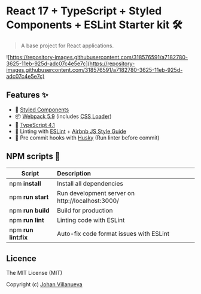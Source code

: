 # React 17 + TypeScript + Styled Components + ESLint Starter kit 🛠

> A base project for React applications.

![https://repository-images.githubusercontent.com/318576591/a7182780-3625-11eb-925d-adc07c4e5e7c](https://repository-images.githubusercontent.com/318576591/a7182780-3625-11eb-925d-adc07c4e5e7c)
## Features ✨

- 💅 [Styled Components](https://styled-components.com/)
- 📦 [Webpack 5.9](https://webpack.js.org/) (includes [CSS Loader](https://webpack.js.org/loaders/css-loader/))
- 🧹 [TypeScript 4.1](https://www.typescriptlang.org/)
- 📃 Linting with [ESLint](https://eslint.org/) + [Airbnb JS Style Guide](https://github.com/airbnb/javascript)
- 🐩 Pre commit hooks with [Husky](https://github.com/typicode/husky) (Run linter before commit)

## NPM scripts 🔧

| Script             | Description                                      |
| ------------------ | :----------------------------------------------- |
| npm **install**    | Install all dependencies                         |
| npm **run start**  | Run development server on http://localhost:3000/ |
| npm **run build**  | Build for production                             |
| npm **run lint**   | Linting code with ESLint                       |
| npm **run lint:fix** | Auto-fix code format issues with ESLint        |

## Licence

The MIT License (MIT)

Copyright (c) [Johan Villanueva](https://www.linkedin.com/in/johanfvn/)
